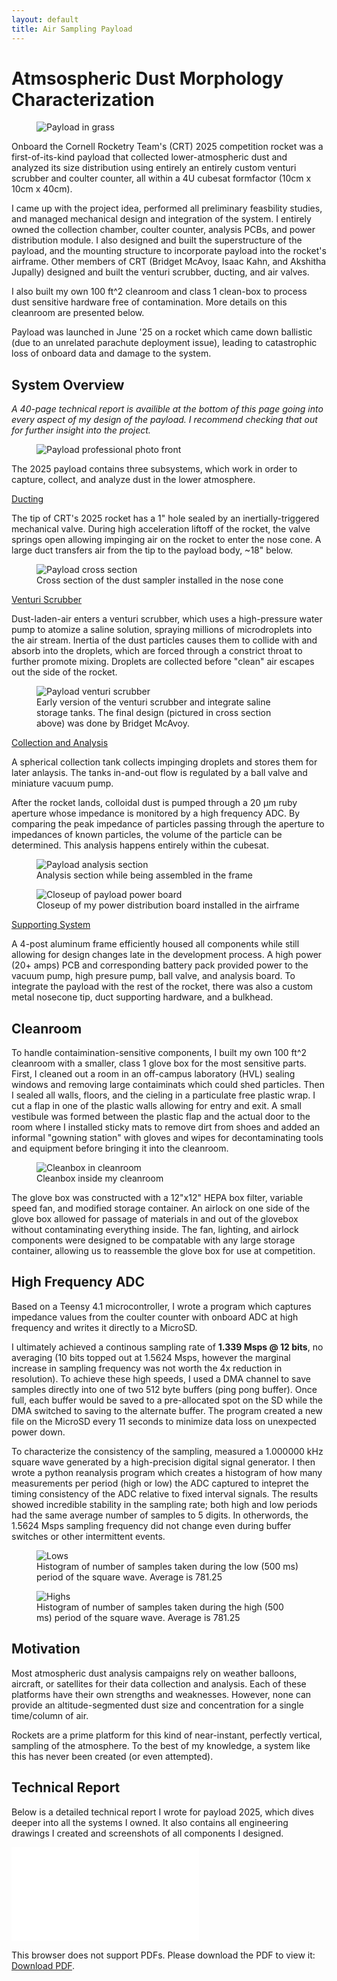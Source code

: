 ```yaml
---
layout: default
title: Air Sampling Payload
---
```


# Atmsospheric Dust Morphology Characterization

<figure class="center-figure">
    <img src="payload_2025_3.jpg" alt="Payload in grass">
    <figcaption></figcaption>
</figure>

Onboard the Cornell Rocketry Team's (CRT) 2025 competition rocket was a first-of-its-kind payload that collected lower-atmospheric dust and analyzed its size distribution using entirely an entirely custom venturi scrubber and coulter counter, all within a 4U cubesat formfactor (10cm x 10cm x 40cm).

I came up with the project idea, performed all preliminary feasbility studies, and managed mechanical design and integration of the system. I entirely owned the collection chamber, coulter counter, analysis PCBs, and power distribution module. I also designed and built the superstructure of the payload, and the mounting structure to incorporate payload into the rocket's airframe. Other members of CRT (Bridget McAvoy, Isaac Kahn, and Akshitha Jupally) designed and built the venturi scrubber, ducting, and air valves.

I also built my own 100 ft^2 cleanroom and class 1 clean-box to process dust sensitive hardware free of contamination. More details on this cleanroom are presented below. 

Payload was launched in June '25 on a rocket which came down ballistic (due to an unrelated parachute deployment issue), leading to catastrophic loss of onboard data and damage to the system. 

## System Overview

*A 40-page technical report is availible at the bottom of this page going into every aspect of my design of the payload. I recommend checking that out for further insight into the project.*

<figure class="center-figure">
    <img src="payload_2025_1.jpg" alt="Payload professional photo front">
    <figcaption></figcaption>
</figure>

The 2025 payload contains three subsystems, which work in order to capture, collect, and analyze dust in the lower atmosphere.

<u>Ducting</u>

The tip of CRT's 2025 rocket has a 1" hole sealed by an inertially-triggered mechanical valve. During high acceleration liftoff of the rocket, the valve springs open allowing impinging air on the rocket to enter the nose cone. A large duct transfers air from the tip to the payload body, ~18" below.

<figure class="center-figure">
    <img src="payload_2025_4.png" alt="Payload cross section">
    <figcaption>Cross section of the dust sampler installed in the nose cone</figcaption>
</figure>

<u>Venturi Scrubber</u>

Dust-laden-air enters a venturi scrubber, which uses a high-pressure water pump to atomize a saline solution, spraying millions of microdroplets into the air stream. Inertia of the dust particles causes them to collide with and absorb into the droplets, which are forced through a constrict throat to further promote mixing. Droplets are collected before "clean" air escapes out the side of the rocket.

<figure class="center-figure">
    <img src="payload_2025_6.png" alt="Payload venturi scrubber">
    <figcaption>Early version of the venturi scrubber and integrate saline storage tanks. The final design (pictured in cross section above) was done by Bridget McAvoy.</figcaption>
</figure>

<u>Collection and Analysis</u>

A spherical collection tank collects impinging droplets and stores them for later anlaysis. The tanks in-and-out flow is regulated by a ball valve and miniature vacuum pump.

After the rocket lands, colloidal dust is pumped through a 20 μm ruby aperture whose impedance is monitored by a high frequency ADC. By comparing the peak impedance of particles passing through the aperture to impedances of known particles, the volume of the particle can be determined. This analysis happens entirely within the cubesat.

<figure class="center-figure">
    <img src="payload_2025_5.png" alt="Payload analysis section">
    <figcaption>Analysis section while being assembled in the frame</figcaption>
</figure>

<figure class="center-figure">
    <img src="payload_2025_7.png" alt="Closeup of payload power board">
    <figcaption>Closeup of my power distribution board installed in the airframe</figcaption>
</figure>

<u>Supporting System</u>

A 4-post aluminum frame efficiently housed all components while still allowing for design changes late in the development process. A high power (20+ amps) PCB and corresponding battery pack provided power to the vacuum pump, high presure pump, ball valve, and analysis board. To integrate the payload with the rest of the rocket, there was also a custom metal nosecone tip, duct supporting hardware, and a bulkhead.

## Cleanroom
To handle contaimination-sensitive components, I built my own 100 ft^2 cleanroom with a smaller, class 1 glove box for the most sensitive parts. First, I cleaned out a room in an off-campus laboratory (HVL) sealing windows and removing large contaiminats which could shed particles. Then I sealed all walls, floors, and the cieling in a particulate free plastic wrap. I cut a flap in one of the plastic walls allowing for entry and exit. A small vestibule was formed between the plastic flap and the actual door to the room where I installed sticky mats to remove dirt from shoes and added an informal "gowning station" with gloves and wipes for decontaminating tools and equipment before bringing it into the cleanroom. 

<figure class="center-figure">
    <img src="payload_2025_8.png" alt="Cleanbox in cleanroom">
    <figcaption>Cleanbox inside my cleanroom</figcaption>
</figure>

The glove box was constructed with a 12"x12" HEPA box filter, variable speed fan, and modified storage container. An airlock on one side of the glove box allowed for passage of materials in and out of the glovebox without contaminating everything inside. The fan, lighting, and airlock components were designed to be compatable with any large storage container, allowing us to reassemble the glove box for use at competition. 

## High Frequency ADC
Based on a Teensy 4.1 microcontroller, I wrote a program which captures impedance values from the coulter counter with onboard ADC at high frequency and writes it directly to a MicroSD. 

I ultimately achieved a continous sampling rate of **1.339 Msps @ 12 bits**, no averaging (10 bits topped out at 1.5624 Msps, however the marginal increase in sampling frequency was not worth the 4x reduction in resolution). To achieve these high speeds, I used a DMA channel to save samples directly into one of two 512 byte buffers (ping pong buffer). Once full, each buffer would be saved to a pre-allocated spot on the SD while the DMA switched to saving to the alternate buffer. The program created a new file on the MicroSD every 11 seconds to minimize data loss on unexpected power down. 

To characterize the consistency of the sampling, measured a 1.000000 kHz square wave generated by a high-precision digital signal generator. I then wrote a python reanalysis program which creates a histogram of how many measurements per period (high or low) the ADC captured to intepret the timing consistency of the ADC relative to fixed interval signals. The results showed incredible stability in the sampling rate; both high and low periods had the same average number of samples to 5 digits. In otherwords, the 1.5624 Msps sampling frequency did not change even during buffer switches or other intermittent events. 

<figure class="center-figure">
    <img src="payload_2025_9.png" alt="Lows">
    <figcaption>Histogram of number of samples taken during the low (500 ms) period of the square wave. Average is 781.25</figcaption>
</figure>

<figure class="center-figure">
    <img src="payload_2025_10.png" alt="Highs">
    <figcaption>Histogram of number of samples taken during the high (500 ms) period of the square wave. Average is 781.25</figcaption>
</figure>

## Motivation

Most atmospheric dust analysis campaigns rely on weather balloons, aircraft, or satellites for their data collection and analysis. Each of these platforms have their own strengths and weaknesses. However, none can provide an altitude-segmented dust size and concentration for a single time/column of air.

Rockets are a prime platform for this kind of near-instant, perfectly vertical, sampling of the atmosphere. To the best of my knowledge, a system like this has never been created (or even attempted).

## Technical Report

Below is a detailed technical report I wrote for payload 2025, which dives deeper into all the systems I owned. It also contains all engineering drawings I created and screenshots of all components I designed. 

<object data="payload_2025_technical_report.pdf" type="application/pdf" width="500px" height="700px">
    <embed src="payload_2025_technical_report.pdf">
        <p>This browser does not support PDFs. Please download the PDF to view it: <a href="payload_2025_technical_report.pdf">Download PDF</a>.</p>
    </embed>
</object>